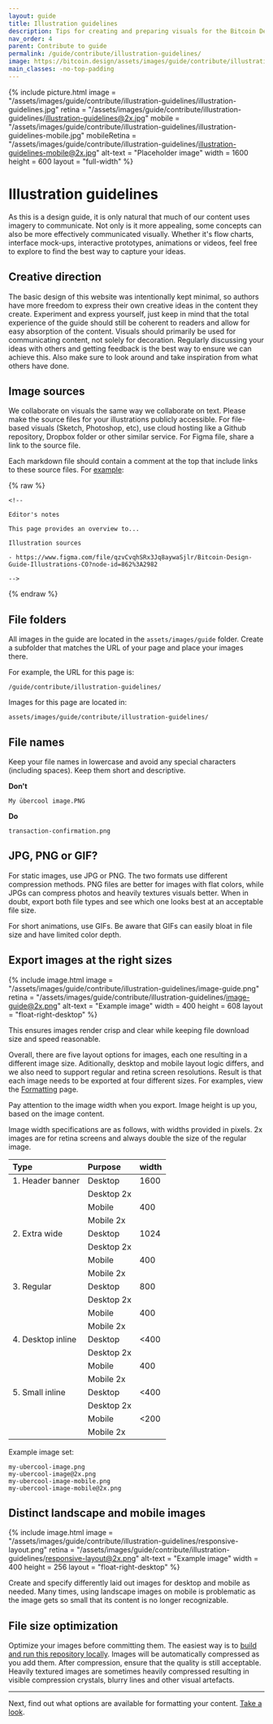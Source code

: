 ```yaml
---
layout: guide
title: Illustration guidelines
description: Tips for creating and preparing visuals for the Bitcoin Design Guide.
nav_order: 4
parent: Contribute to guide
permalink: /guide/contribute/illustration-guidelines/
image: https://bitcoin.design/assets/images/guide/contribute/illustration-guidelines/illustration-guidelines-preview.jpg
main_classes: -no-top-padding
---
```


{% include picture.html
   image = "/assets/images/guide/contribute/illustration-guidelines/illustration-guidelines.jpg"
   retina = "/assets/images/guide/contribute/illustration-guidelines/illustration-guidelines@2x.jpg"
   mobile = "/assets/images/guide/contribute/illustration-guidelines/illustration-guidelines-mobile.jpg"
   mobileRetina = "/assets/images/guide/contribute/illustration-guidelines/illustration-guidelines-mobile@2x.jpg"
   alt-text = "Placeholder image"
   width = 1600
   height = 600
   layout = "full-width"
%}

# Illustration guidelines

As this is a design guide, it is only natural that much of our content uses imagery to communicate. Not only is it more appealing, some concepts can also be more effectively communicated visually. Whether it's flow charts, interface mock-ups, interactive prototypes, animations or videos, feel free to explore to find the best way to capture your ideas.

## Creative direction

The basic design of this website was intentionally kept minimal, so authors have more freedom to express their own creative ideas in the content they create. Experiment and express yourself, just keep in mind that the total experience of the guide should still be coherent to readers and allow for easy absorption of the content. Visuals should primarily be used for communicating content, not solely for decoration. Regularly discussing your ideas with others and getting feedback is the best way to ensure we can achieve this. Also make sure to look around and take inspiration from what others have done.

## Image sources

We collaborate on visuals the same way we collaborate on text. Please make the source files for your illustrations publicly accessible. For file-based visuals (Sketch, Photoshop, etc), use cloud hosting like a Github repository, Dropbox folder or other similar service. For Figma file, share a link to the source file.

Each markdown file should contain a comment at the top that include links to these source files. For [example](https://raw.githubusercontent.com/BitcoinDesign/Guide/master/guide/getting-started/common-user-flows.md):

{% raw %}
```
<!--

Editor's notes

This page provides an overview to...

Illustration sources

- https://www.figma.com/file/qzvCvqhSRx3Jq8aywaSjlr/Bitcoin-Design-Guide-Illustrations-CO?node-id=862%3A2982

-->
```
{% endraw %}

## File folders

All images in the guide are located in the `assets/images/guide` folder. Create a subfolder that matches the URL of your page and place your images there.

For example, the URL for this page is:

`/guide/contribute/illustration-guidelines/`

Images for this page are located in:

`assets/images/guide/contribute/illustration-guidelines/`

## File names

Keep your file names in lowercase and avoid any special characters (including spaces). Keep them short and descriptive.

**Don't**

`My übercool image.PNG`

**Do**

`transaction-confirmation.png`

## JPG, PNG or GIF?

For static images, use JPG or PNG. The two formats use different compression methods. PNG files are better for images with flat colors, while JPGs can compress photos and heavily textures visuals better. When in doubt, export both file types and see which one looks best at an acceptable file size.

For short animations, use GIFs. Be aware that GIFs can easily bloat in file size and have limited color depth.

## Export images at the right sizes

<div class="center" markdown="1">

{% include image.html
   image = "/assets/images/guide/contribute/illustration-guidelines/image-guide.png"
   retina = "/assets/images/guide/contribute/illustration-guidelines/image-guide@2x.png"
   alt-text = "Example image"
   width = 400
   height = 608
   layout = "float-right-desktop"
%}

This ensures images render crisp and clear while keeping file download size and speed reasonable.

Overall, there are five layout options for images, each one resulting in a different image size. Aditionally, desktop and mobile layout logic differs, and we also need to support regular and retina screen resolutions. Result is that each image needs to be exported at four different sizes. For examples, view the [Formatting](/guide/contribute/formatting/#images) page.

Pay attention to the image width when you export. Image height is up you, based on the image content.

Image width specifications are as follows, with widths provided in pixels. 2x images are for retina screens and always double the size of the regular image.

</div>

| Type | Purpose | width
|:-|:-|:-|
| 1. Header banner | Desktop | 1600 |
| | Desktop 2x | |
| | Mobile | 400 |
| | Mobile 2x | |
| 2. Extra wide | Desktop | 1024 |
| | Desktop 2x | |
| | Mobile | 400 |
| | Mobile 2x | |
| 3. Regular | Desktop | 800 |
| | Desktop 2x | |
| | Mobile | 400 |
| | Mobile 2x | |
| 4. Desktop inline | Desktop | <400 |
| | Desktop 2x | |
| | Mobile | 400 |
| | Mobile 2x | |
| 5. Small inline | Desktop | <400 |
| | Desktop 2x | |
| | Mobile | <200 |
| | Mobile 2x | |

Example image set:

```
my-ubercool-image.png
my-ubercool-image@2x.png
my-ubercool-image-mobile.png
my-ubercool-image-mobile@2x.png
```

## Distinct landscape and mobile images

<div class="center" markdown="1">

{% include image.html
   image = "/assets/images/guide/contribute/illustration-guidelines/responsive-layout.png"
   retina = "/assets/images/guide/contribute/illustration-guidelines/responsive-layout@2x.png"
   alt-text = "Example image"
   width = 400
   height = 256
   layout = "float-right-desktop"
%}

Create and specify differently laid out images for desktop and mobile as needed. Many times, using landscape images on mobile is problematic as the image gets so small that its content is no longer recognizable.

</div>

## File size optimization

Optimize your images before committing them. The easiest way is to [build and run this repository locally](https://github.com/BitcoinDesign/Guide#how-to-build-and-run-the-site-locally). Images will be automatically compressed as you add them. After compression, ensure that the quality is still acceptable. Heavily textured images are sometimes heavily compressed resulting in visible compression crystals, blurry lines and other visual artefacts.

---

Next, find out what options are available for formatting your content. [Take a look](/guide/contribute/formatting/).
